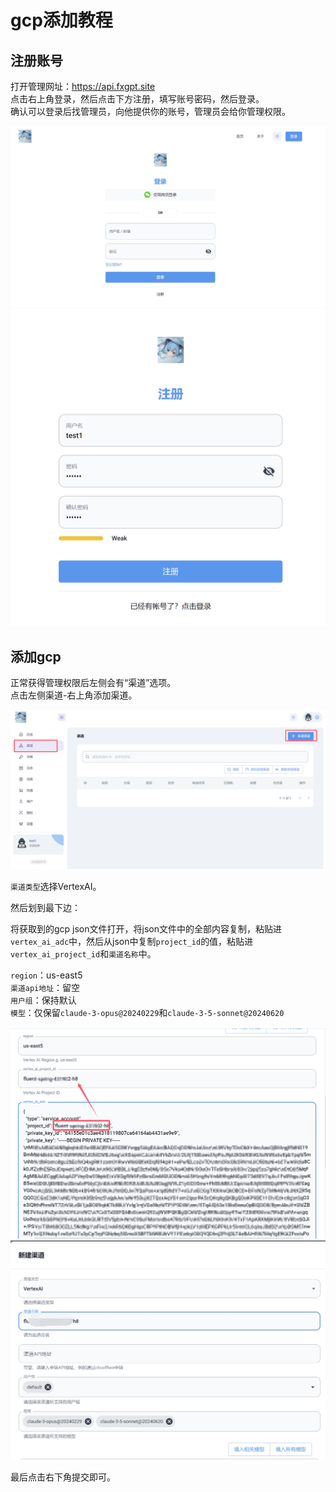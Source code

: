 # gcp添加教程

## 注册账号

打开管理网址：<https://api.fxgpt.site>  
点击右上角登录，然后点击下方注册，填写账号密码，然后登录。  
确认可以登录后找管理员，向他提供你的账号，管理员会给你管理权限。  

![alt text](QQ20241012-113454.png)
![alt text](QQ20241012-113513.png)

## 添加gcp

正常获得管理权限后左侧会有“渠道”选项。  
点击左侧渠道-右上角添加渠道。

![alt text](QQ20241012-113625.png)

`渠道类型`选择VertexAI。  

然后划到最下边：   

将获取到的gcp json文件打开，将json文件中的全部内容复制，粘贴进`vertex_ai_adc`中，然后从json中复制`project_id`的值，粘贴进`vertex_ai_project_id`和`渠道名称`中。  

`region`：us-east5  
`渠道api地址`：留空  
`用户组`：保持默认  
`模型`：仅保留`claude-3-opus@20240229`和`claude-3-5-sonnet@20240620`  

![alt text](QQ20241012-113918.png)
![alt text](QQ20241012-114900.png)

最后点击右下角提交即可。